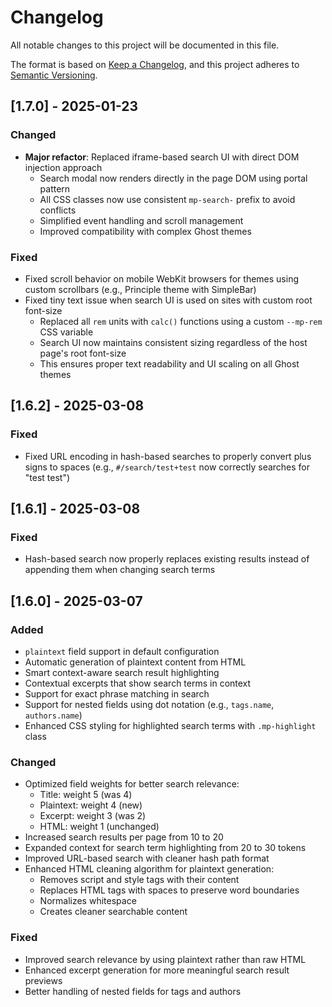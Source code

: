 # Changelog

All notable changes to this project will be documented in this file.

The format is based on [Keep a Changelog](https://keepachangelog.com/en/1.1.0/),
and this project adheres to [Semantic Versioning](https://semver.org/spec/v2.0.0.html).

## [1.7.0] - 2025-01-23

### Changed
- **Major refactor**: Replaced iframe-based search UI with direct DOM injection approach
  - Search modal now renders directly in the page DOM using portal pattern
  - All CSS classes now use consistent `mp-search-` prefix to avoid conflicts
  - Simplified event handling and scroll management
  - Improved compatibility with complex Ghost themes

### Fixed
- Fixed scroll behavior on mobile WebKit browsers for themes using custom scrollbars (e.g., Principle theme with SimpleBar)
- Fixed tiny text issue when search UI is used on sites with custom root font-size
  - Replaced all `rem` units with `calc()` functions using a custom `--mp-rem` CSS variable
  - Search UI now maintains consistent sizing regardless of the host page's root font-size
  - This ensures proper text readability and UI scaling on all Ghost themes

## [1.6.2] - 2025-03-08

### Fixed
- Fixed URL encoding in hash-based searches to properly convert plus signs to spaces (e.g., `#/search/test+test` now correctly searches for "test test")

## [1.6.1] - 2025-03-08

### Fixed
- Hash-based search now properly replaces existing results instead of appending them when changing search terms

## [1.6.0] - 2025-03-07

### Added
- `plaintext` field support in default configuration
- Automatic generation of plaintext content from HTML
- Smart context-aware search result highlighting
- Contextual excerpts that show search terms in context
- Support for exact phrase matching in search
- Support for nested fields using dot notation (e.g., `tags.name`, `authors.name`)
- Enhanced CSS styling for highlighted search terms with `.mp-highlight` class

### Changed
- Optimized field weights for better search relevance:
  - Title: weight 5 (was 4)
  - Plaintext: weight 4 (new)
  - Excerpt: weight 3 (was 2)
  - HTML: weight 1 (unchanged)
- Increased search results per page from 10 to 20
- Expanded context for search term highlighting from 20 to 30 tokens
- Improved URL-based search with cleaner hash path format
- Enhanced HTML cleaning algorithm for plaintext generation:
  - Removes script and style tags with their content
  - Replaces HTML tags with spaces to preserve word boundaries
  - Normalizes whitespace
  - Creates cleaner searchable content

### Fixed
- Improved search relevance by using plaintext rather than raw HTML
- Enhanced excerpt generation for more meaningful search result previews
- Better handling of nested fields for tags and authors